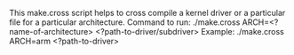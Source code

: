 
This make.cross script helps to cross compile a kernel driver or a particular file for a particular architecture.
Command to run:
./make.cross ARCH=<?name-of-architecture> <?path-to-driver/subdriver>
Example:
./make.cross ARCH=arm <?path-to-driver>
